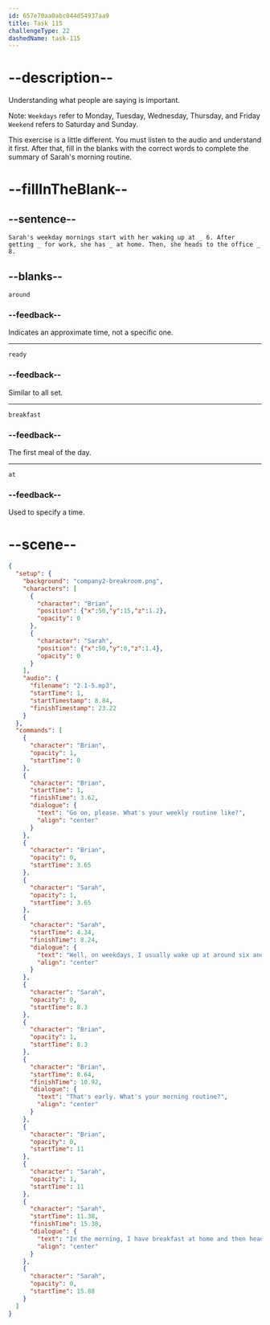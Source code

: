 ```yaml
---
id: 657e70aa0abc044d54937aa9
title: Task 115
challengeType: 22
dashedName: task-115
---
```


<!-- Brian: Go on, please. What's your weekly routine like?
Sarah: Well, on weekdays, I usually wake up at around 6 to get ready for work.
Brian: That's early! What's your morning routine?
Sarah: In the morning, I have breakfast at home and then head to the office at 8. -->

# --description--

Understanding what people are saying is important. 

Note: `Weekdays` refer to Monday, Tuesday, Wednesday, Thursday, and Friday
`Weekend` refers to Saturday and Sunday. 

This exercise is a little different. You must listen to the audio and understand it first. After that, fill in the blanks with the correct words to complete the summary of Sarah's morning routine.

# --fillInTheBlank--

## --sentence--

`Sarah's weekday mornings start with her waking up at _ 6. After getting _ for work, she has _ at home. Then, she heads to the office _ 8.`

## --blanks--

`around`

### --feedback--

Indicates an approximate time, not a specific one.

---

`ready`

### --feedback--

Similar to all set.

---

`breakfast`

### --feedback--

The first meal of the day.

---

`at`

### --feedback--

Used to specify a time.

# --scene--

```json
{
  "setup": {
    "background": "company2-breakroom.png",
    "characters": [
      {
        "character": "Brian",
        "position": {"x":50,"y":15,"z":1.2},
        "opacity": 0
      },
      {
        "character": "Sarah",
        "position": {"x":50,"y":0,"z":1.4},
        "opacity": 0
      }
    ],
    "audio": {
      "filename": "2.1-5.mp3",
      "startTime": 1,
      "startTimestamp": 8.84,
      "finishTimestamp": 23.22
    }
  },
  "commands": [
    {
      "character": "Brian",
      "opacity": 1,
      "startTime": 0
    },
    {
      "character": "Brian",
      "startTime": 1,
      "finishTime": 3.62,
      "dialogue": {
        "text": "Go on, please. What's your weekly routine like?",
        "align": "center"
      }
    },
    {
      "character": "Brian",
      "opacity": 0,
      "startTime": 3.65
    },
    {
      "character": "Sarah",
      "opacity": 1,
      "startTime": 3.65
    },
    {
      "character": "Sarah",
      "startTime": 4.34,
      "finishTime": 8.24,
      "dialogue": {
        "text": "Well, on weekdays, I usually wake up at around six and get ready for work.",
        "align": "center"
      }
    },
    {
      "character": "Sarah",
      "opacity": 0,
      "startTime": 8.3
    },
    {
      "character": "Brian",
      "opacity": 1,
      "startTime": 8.3
    },
    {
      "character": "Brian",
      "startTime": 8.64,
      "finishTime": 10.92,
      "dialogue": {
        "text": "That's early. What's your morning routine?",
        "align": "center"
      }
    },
    {
      "character": "Brian",
      "opacity": 0,
      "startTime": 11
    },
    {
      "character": "Sarah",
      "opacity": 1,
      "startTime": 11
    },
    {
      "character": "Sarah",
      "startTime": 11.38,
      "finishTime": 15.38,
      "dialogue": {
        "text": "In the morning, I have breakfast at home and then head to the office at eight.",
        "align": "center"
      }
    },
    {
      "character": "Sarah",
      "opacity": 0,
      "startTime": 15.88
    }
  ]
}
```
